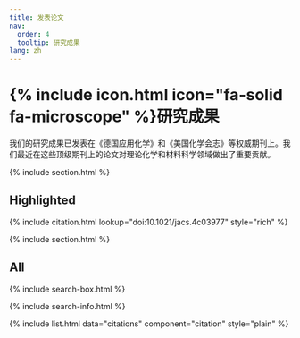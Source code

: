 ```yaml
---
title: 发表论文
nav:
  order: 4
  tooltip: 研究成果
lang: zh
---
```


# {% include icon.html icon="fa-solid fa-microscope" %}研究成果

  我们的研究成果已发表在《德国应用化学》和《美国化学会志》等权威期刊上。我们最近在这些顶级期刊上的论文对理论化学和材料科学领域做出了重要贡献。

{% include section.html %}

## Highlighted

{% include citation.html lookup="doi:10.1021/jacs.4c03977" style="rich" %}

{% include section.html %}

## All

{% include search-box.html %}

{% include search-info.html %}

{% include list.html data="citations" component="citation" style="plain" %}
